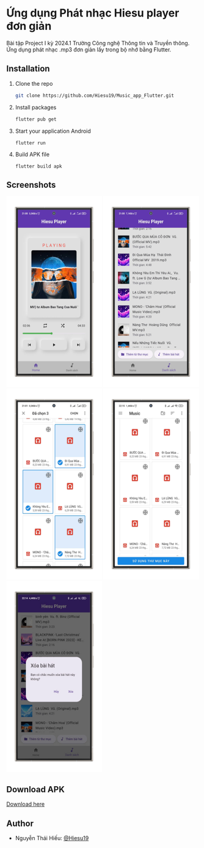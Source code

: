 
# Ứng dụng Phát nhạc Hiesu player đơn giản

Bài tập Project I kỳ 2024.1 Trường Công nghệ Thông tin và Truyền thông. Ứng dụng phát nhạc .mp3 đơn giản lấy trong bộ nhớ bằng Flutter.


## Installation

1. Clone the repo
   ```sh
   git clone https://github.com/Hiesu19/Music_app_Flutter.git
   ```
2. Install packages
   ```sh
   flutter pub get
   ```
3. Start your application Android
   ```
   flutter run
   ```
4. Build APK file
    ```
    flutter build apk
    ```
   
## Screenshots

<div>
  <img src="assets/screenshot/home.png" height = 500 width= 250 />
  <img src="assets/screenshot/list_music.png" height = 500 width= 250 />
  <img src="assets/screenshot/select_file.png" height = 500 width= 250 />
   <img src="assets/screenshot/add_song_directory.png" height = 500 width= 250 />
   <img src="assets/screenshot/delete_music.png" height = 500 width= 250 />
</div>

## Download APK

[Download here](https://github.com/Hiesu19/Music_app_Flutter/releases/download/v1.1.1/Hiesu_player.v1.1.1.apk)


## Author

- Nguyễn Thái Hiếu: [@Hiesu19](https://github.com/Hiesu19)


